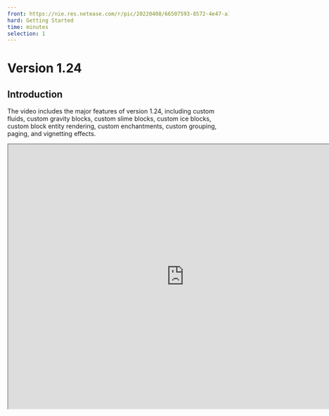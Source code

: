 ```yaml
--- 
front: https://nie.res.netease.com/r/pic/20220408/66507593-8572-4e47-a1a0-8a96efe02425.png 
hard: Getting Started 
time: minutes 
selection: 1 
--- 
```

# Version 1.24 
## Introduction 
The video includes the major features of version 1.24, including custom fluids, custom gravity blocks, custom slime blocks, custom ice blocks, custom block entity rendering, custom enchantments, custom grouping, paging, and vignetting effects. 

<iframe src="https://cc.163.com/act/m/daily/iframeplayer/?id=61415ca248e27490891e9566" height="600" width="800" allow="fullscreen" /> 

## Video corresponding demo 

Download address or source is as follows: 

### 1. Custom enchantment 

​ [Download address](https://g79.gdl.netease.com/EnchantDemo.zip) 

### 2. Other content 

​ [Download address](https://g79.gdl.netease.com/1.24demo.zip)